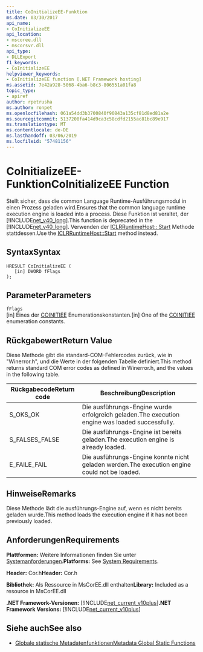 ```yaml
---
title: CoInitializeEE-Funktion
ms.date: 03/30/2017
api_name:
- CoInitializeEE
api_location:
- mscoree.dll
- mscorsvr.dll
api_type:
- DLLExport
f1_keywords:
- CoInitializeEE
helpviewer_keywords:
- CoInitializeEE function [.NET Framework hosting]
ms.assetid: 7e42a928-5068-4ba6-b8c3-806551a01fa8
topic_type:
- apiref
author: rpetrusha
ms.author: ronpet
ms.openlocfilehash: 061a54dd3b3700840f90843a135cf81d8ed81a2e
ms.sourcegitcommit: 5137208fa414d9ca3c58cdfd2155ac81bc89e917
ms.translationtype: MT
ms.contentlocale: de-DE
ms.lasthandoff: 03/06/2019
ms.locfileid: "57481156"
---
```

# <a name="coinitializeee-function"></a><span data-ttu-id="41178-102">CoInitializeEE-Funktion</span><span class="sxs-lookup"><span data-stu-id="41178-102">CoInitializeEE Function</span></span>
<span data-ttu-id="41178-103">Stellt sicher, dass die common Language Runtime-Ausführungsmodul in einen Prozess geladen wird.</span><span class="sxs-lookup"><span data-stu-id="41178-103">Ensures that the common language runtime execution engine is loaded into a process.</span></span> <span data-ttu-id="41178-104">Diese Funktion ist veraltet, der [!INCLUDE[net_v40_long](../../../../includes/net-v40-long-md.md)].</span><span class="sxs-lookup"><span data-stu-id="41178-104">This function is deprecated in the [!INCLUDE[net_v40_long](../../../../includes/net-v40-long-md.md)].</span></span> <span data-ttu-id="41178-105">Verwenden der [ICLRRuntimeHost:: Start](../../../../docs/framework/unmanaged-api/hosting/iclrruntimehost-start-method.md) Methode stattdessen.</span><span class="sxs-lookup"><span data-stu-id="41178-105">Use the [ICLRRuntimeHost::Start](../../../../docs/framework/unmanaged-api/hosting/iclrruntimehost-start-method.md) method instead.</span></span>  
  
## <a name="syntax"></a><span data-ttu-id="41178-106">Syntax</span><span class="sxs-lookup"><span data-stu-id="41178-106">Syntax</span></span>  
  
```  
HRESULT CoInitializeEE (  
   [in] DWORD fFlags  
);  
```  
  
## <a name="parameters"></a><span data-ttu-id="41178-107">Parameter</span><span class="sxs-lookup"><span data-stu-id="41178-107">Parameters</span></span>  
 `fFlags`  
 <span data-ttu-id="41178-108">[in] Eines der [COINITIEE](../../../../docs/framework/unmanaged-api/metadata/coinitiee-enumeration.md) Enumerationskonstanten.</span><span class="sxs-lookup"><span data-stu-id="41178-108">[in] One of the [COINITIEE](../../../../docs/framework/unmanaged-api/metadata/coinitiee-enumeration.md) enumeration constants.</span></span>  
  
## <a name="return-value"></a><span data-ttu-id="41178-109">Rückgabewert</span><span class="sxs-lookup"><span data-stu-id="41178-109">Return Value</span></span>  
 <span data-ttu-id="41178-110">Diese Methode gibt die standard-COM-Fehlercodes zurück, wie in "Winerror.h", und die Werte in der folgenden Tabelle definiert.</span><span class="sxs-lookup"><span data-stu-id="41178-110">This method returns standard COM error codes as defined in Winerror.h, and the values in the following table.</span></span>  
  
|<span data-ttu-id="41178-111">Rückgabecode</span><span class="sxs-lookup"><span data-stu-id="41178-111">Return code</span></span>|<span data-ttu-id="41178-112">Beschreibung</span><span class="sxs-lookup"><span data-stu-id="41178-112">Description</span></span>|  
|-----------------|-----------------|  
|<span data-ttu-id="41178-113">S_OK</span><span class="sxs-lookup"><span data-stu-id="41178-113">S_OK</span></span>|<span data-ttu-id="41178-114">Die ausführungs-Engine wurde erfolgreich geladen.</span><span class="sxs-lookup"><span data-stu-id="41178-114">The execution engine was loaded successfully.</span></span>|  
|<span data-ttu-id="41178-115">S_FALSE</span><span class="sxs-lookup"><span data-stu-id="41178-115">S_FALSE</span></span>|<span data-ttu-id="41178-116">Die ausführungs-Engine ist bereits geladen.</span><span class="sxs-lookup"><span data-stu-id="41178-116">The execution engine is already loaded.</span></span>|  
|<span data-ttu-id="41178-117">E_FAIL</span><span class="sxs-lookup"><span data-stu-id="41178-117">E_FAIL</span></span>|<span data-ttu-id="41178-118">Die ausführungs-Engine konnte nicht geladen werden.</span><span class="sxs-lookup"><span data-stu-id="41178-118">The execution engine could not be loaded.</span></span>|  
  
## <a name="remarks"></a><span data-ttu-id="41178-119">Hinweise</span><span class="sxs-lookup"><span data-stu-id="41178-119">Remarks</span></span>  
 <span data-ttu-id="41178-120">Diese Methode lädt die ausführungs-Engine auf, wenn es nicht bereits geladen wurde.</span><span class="sxs-lookup"><span data-stu-id="41178-120">This method loads the execution engine if it has not been previously loaded.</span></span>  
  
## <a name="requirements"></a><span data-ttu-id="41178-121">Anforderungen</span><span class="sxs-lookup"><span data-stu-id="41178-121">Requirements</span></span>  
 <span data-ttu-id="41178-122">**Plattformen:** Weitere Informationen finden Sie unter [Systemanforderungen](../../../../docs/framework/get-started/system-requirements.md).</span><span class="sxs-lookup"><span data-stu-id="41178-122">**Platforms:** See [System Requirements](../../../../docs/framework/get-started/system-requirements.md).</span></span>  
  
 <span data-ttu-id="41178-123">**Header:** Cor.h</span><span class="sxs-lookup"><span data-stu-id="41178-123">**Header:** Cor.h</span></span>  
  
 <span data-ttu-id="41178-124">**Bibliothek:** Als Ressource in MsCorEE.dll enthalten</span><span class="sxs-lookup"><span data-stu-id="41178-124">**Library:** Included as a resource in MsCorEE.dll</span></span>  
  
 <span data-ttu-id="41178-125">**.NET Framework-Versionen:** [!INCLUDE[net_current_v10plus](../../../../includes/net-current-v10plus-md.md)]</span><span class="sxs-lookup"><span data-stu-id="41178-125">**.NET Framework Versions:** [!INCLUDE[net_current_v10plus](../../../../includes/net-current-v10plus-md.md)]</span></span>  
  
## <a name="see-also"></a><span data-ttu-id="41178-126">Siehe auch</span><span class="sxs-lookup"><span data-stu-id="41178-126">See also</span></span>
- [<span data-ttu-id="41178-127">Globale statische Metadatenfunktionen</span><span class="sxs-lookup"><span data-stu-id="41178-127">Metadata Global Static Functions</span></span>](../../../../docs/framework/unmanaged-api/metadata/metadata-global-static-functions.md)
